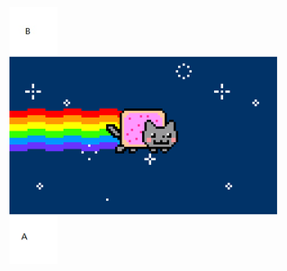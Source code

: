 ![alt text](../../../assets/jpg.jpg)
![alt text](../../../assets/gif.gif)
![alt text](../../../assets/png.png)
